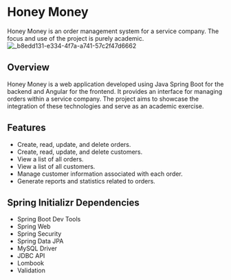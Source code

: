 # Honey Money
Honey Money is an order management system for a service company. The focus and use of the project is purely academic.
<br>
![_b8edd131-e334-4f7a-a741-57c2f47d6662](https://github.com/Navelogic/HoneyMoney/assets/93350805/4f08498e-cf2f-4c80-bb7d-9c15340fbad1)

## Overview
Honey Money is a web application developed using Java Spring Boot for the backend and Angular for the frontend. It provides an interface for managing orders within a service company. The project aims to showcase the integration of these technologies and serve as an academic exercise.

## Features
- Create, read, update, and delete orders.
- Create, read, update, and delete customers.
- View a list of all orders.
- View a list of all customers.
- Manage customer information associated with each order.
- Generate reports and statistics related to orders.

## Spring Initializr Dependencies
- Spring Boot Dev Tools
- Spring Web
- Spring Security
- Spring Data JPA
- MySQL Driver
- JDBC API
- Lombook
- Validation
